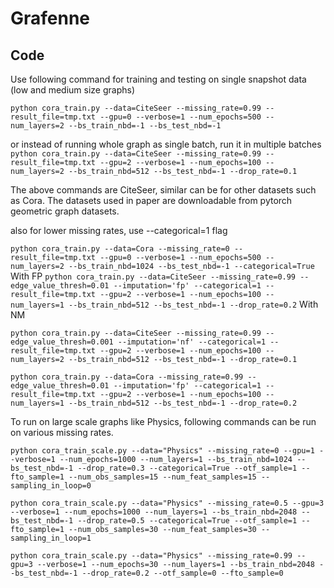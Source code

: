 # Grafenne
## Code


Use following command for training and testing on single snapshot data (low and medium size graphs)

`
python cora_train.py --data=CiteSeer --missing_rate=0.99 --result_file=tmp.txt --gpu=0 --verbose=1 --num_epochs=500 --num_layers=2 --bs_train_nbd=-1 --bs_test_nbd=-1
`

or instead of running whole graph as single batch, run it in multiple batches
` 
python cora_train.py --data=CiteSeer --missing_rate=0.99 --result_file=tmp.txt --gpu=2 --verbose=1 --num_epochs=100 --num_layers=2 --bs_train_nbd=512 --bs_test_nbd=-1 --drop_rate=0.1
`

The above commands are CiteSeer, similar can be for other datasets such as Cora. The datasets used in paper are downloadable from pytorch geometric graph datasets.

also for lower missing rates, use --categorical=1 flag

`
python cora_train.py --data=Cora --missing_rate=0 --result_file=tmp.txt --gpu=0 --verbose=1 --num_epochs=500 --num_layers=2 --bs_train_nbd=1024 --bs_test_nbd=-1 --categorical=True
`
With FP
`
python cora_train.py --data=CiteSeer --missing_rate=0.99 --edge_value_thresh=0.01 --imputation='fp' --categorical=1 --result_file=tmp.txt --gpu=2 --verbose=1 --num_epochs=100 --num_layers=1 --bs_train_nbd=512 --bs_test_nbd=-1 --drop_rate=0.2
`
With NM

`python cora_train.py --data=CiteSeer --missing_rate=0.99 --edge_value_thresh=0.001 --imputation='nf' --categorical=1 --result_file=tmp.txt --gpu=2 --verbose=1 --num_epochs=100 --num_layers=2 --bs_train_nbd=512 --bs_test_nbd=-1 --drop_rate=0.1
`

`
python cora_train.py --data=Cora --missing_rate=0.99 --edge_value_thresh=0.01 --imputation='fp' --categorical=1 --result_file=tmp.txt --gpu=2 --verbose=1 --num_epochs=100 --num_layers=1 --bs_train_nbd=512 --bs_test_nbd=-1 --drop_rate=0.2
`

To run on large scale graphs like Physics, following commands can be run on various missing rates.

`
python cora_train_scale.py --data="Physics" --missing_rate=0 --gpu=1 --verbose=1 --num_epochs=1000 --num_layers=1 --bs_train_nbd=1024 --bs_test_nbd=-1 --drop_rate=0.3 --categorical=True --otf_sample=1 --fto_sample=1 --num_obs_samples=15 --num_feat_samples=15 --sampling_in_loop=0
`

`
python cora_train_scale.py --data="Physics" --missing_rate=0.5 --gpu=3 --verbose=1 --num_epochs=1000 --num_layers=1 --bs_train_nbd=2048 --bs_test_nbd=-1 --drop_rate=0.5 --categorical=True --otf_sample=1 --fto_sample=1 --num_obs_samples=30 --num_feat_samples=30 --sampling_in_loop=1
`

`
python cora_train_scale.py --data="Physics" --missing_rate=0.99 --gpu=3 --verbose=1 --num_epochs=30 --num_layers=1 --bs_train_nbd=2048 --bs_test_nbd=-1 --drop_rate=0.2 --otf_sample=0 --fto_sample=0
`



